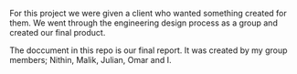 For this project we were given a client who wanted something created for them. 
We went through the engineering design process as a group and created our final product.

The doccument in this repo is our final report. It was created by my group members; Nithin,
 Malik, Julian, Omar and I. 
